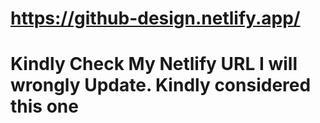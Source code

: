 # https://github-design.netlify.app/
# Kindly Check My Netlify URL I will wrongly Update. Kindly considered this one

